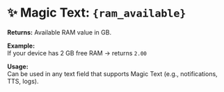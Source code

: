 # ✨ Magic Text: `{ram_available}`

**Returns:** Available RAM value in GB.

**Example:**  
If your device has 2 GB free RAM → returns `2.00`

**Usage:**  
Can be used in any text field that supports Magic Text (e.g., notifications, TTS, logs).